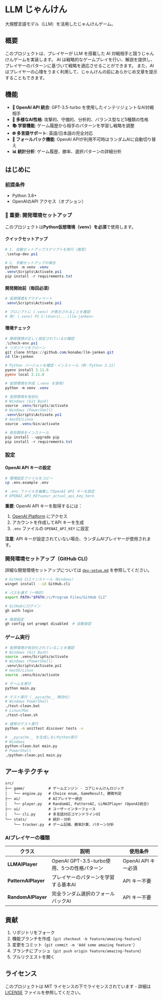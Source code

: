 # LLM じゃんけん

大規模言語モデル（LLM）を活用したじゃんけんゲーム。

## 概要

このプロジェクトは、プレイヤーが LLM を搭載した AI 対戦相手と競うじゃんけんゲームを実装します。
AI は戦略的なゲームプレイを行い、解説を提供し、プレイヤーのパターンに基づいて戦略を適応させることができます。
また、AI はプレイヤーの心理をうまく利用して、じゃんけんの前にあらかじめ文章を提示することもできます。

## 機能

- **🤖 OpenAI API 統合**: GPT-3.5-turbo を使用したインテリジェントなAI対戦相手
- **🧠 多様なAI性格**: 攻撃的、守備的、分析的、バランス型など5種類の性格
- **📚 学習機能**: ゲーム履歴から相手のパターンを学習し戦略を調整
- **🌐 多言語サポート**: 英語/日本語の完全対応
- **🎯 フォールバック機能**: OpenAI APIが利用不可時はランダムAIに自動切り替え
- **📊 統計分析**: ゲーム履歴、勝率、選択パターンの詳細分析

## はじめに

### 前提条件

- Python 3.8+
- OpenAIのAPI アクセス（オプション）

### 🚨 重要: 開発環境セットアップ

このプロジェクトは**Python仮想環境（venv）を必須**で使用します。

#### クイックセットアップ
```powershell
# 1. 自動セットアップスクリプトを実行（推奨）
.\setup-dev.ps1

# 2. 手動セットアップの場合
python -m venv .venv
.venv\Scripts\Activate.ps1
pip install -r requirements.txt
```

#### 開発開始前（毎回必須）
```powershell
# 仮想環境をアクティベート
.venv\Scripts\Activate.ps1

# プロンプトに (.venv) が表示されることを確認
# 例: (.venv) PS C:\Users\...\llm-janken>
```

#### 環境チェック
```powershell
# 開発環境が正しく設定されているか確認
.\check-env.ps1
# リポジトリをクローン
git clone https://github.com/konabe/llm-janken.git
cd llm-janken

# Python バージョンを確認・インストール（例：Python 3.11）
pyenv install 3.11.0
pyenv local 3.11.0

# 仮想環境を作成（.venv を使用）
python -m venv .venv

# 仮想環境を有効化
# Windows (Git Bash)
source .venv/Scripts/activate
# Windows (PowerShell)
.venv\Scripts\Activate.ps1
# macOS/Linux
source .venv/bin/activate

# 依存関係をインストール
pip install --upgrade pip
pip install -r requirements.txt
```

### 設定

#### OpenAI API キーの設定

```bash
# 環境設定ファイルをコピー
cp .env.example .env

# .env ファイルを編集してOpenAI API キーを設定
# OPENAI_API_KEY=your_actual_api_key_here
```

**重要**: OpenAI API キーを取得するには：
1. [OpenAI Platform](https://platform.openai.com/) にアクセス
2. アカウントを作成してAPI キーを生成
3. `.env` ファイルの `OPENAI_API_KEY` に設定

**注意**: API キーが設定されていない場合、ランダムAIプレイヤーが使用されます。

### 開発環境セットアップ（GitHub CLI）

詳細な開発環境セットアップについては [`dev-setup.md`](dev-setup.md) を参照してください。

```bash
# GitHub CLIインストール（Windows）
winget install --id GitHub.cli

# パスを通す（一時的）
export PATH="$PATH:/c/Program Files/GitHub CLI"

# GitHubにログイン
gh auth login

# 推奨設定
gh config set prompt disabled  # 自動承認
```

### ゲーム実行

```bash
# 仮想環境が有効化されていることを確認
# Windows (Git Bash)
source .venv/Scripts/activate
# Windows (PowerShell)  
.venv\Scripts\Activate.ps1
# macOS/Linux
source .venv/bin/activate

# ゲームを実行
python main.py

# テスト実行（__pycache__ 無効化）
# Windows PowerShell
./test-clean.bat
# Linux/Mac
./test-clean.sh

# 通常のテスト実行
python -m unittest discover tests -v

# __pycache__ を生成しないPython実行
# Windows
python-clean.bat main.py
# PowerShell
./python-clean.ps1 main.py
```

## アーキテクチャ

```
src/
├── game/           # ゲームエンジン - コアじゃんけんロジック
│   └── engine.py   # Choice enum, GameResult, 勝敗判定
├── ai/             # AIプレイヤー統合
│   └── player.py   # RandomAI, PatternAI, LLMAIPlayer (OpenAI統合)
├── ui/             # ユーザーインターフェース
│   └── cli.py      # 多言語対応コマンドラインUI
└── stats/          # 統計・分析
    └── tracker.py  # ゲーム記録、勝率計算、パターン分析
```

### AIプレイヤーの種類

| クラス | 説明 | 使用条件 |
|--------|------|----------|
| **LLMAIPlayer** | OpenAI GPT-3.5-turbo使用、5つの性格パターン | OpenAI API キー必須 |
| **PatternAIPlayer** | プレイヤーのパターンを学習する基本AI | API キー不要 |
| **RandomAIPlayer** | 完全ランダム選択のフォールバックAI | API キー不要 |

## 貢献

1. リポジトリをフォーク
2. 機能ブランチを作成（`git checkout -b feature/amazing-feature`）
3. 変更をコミット（`git commit -m 'Add some amazing feature'`）
4. ブランチにプッシュ（`git push origin feature/amazing-feature`）
5. プルリクエストを開く

## ライセンス

このプロジェクトは MIT ライセンスの下でライセンスされています - 詳細は [LICENSE](LICENSE) ファイルを参照してください。